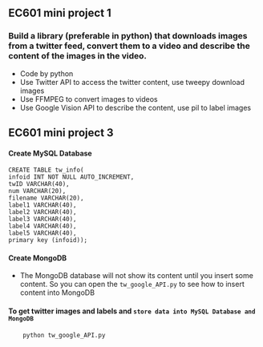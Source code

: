 ## EC601 mini project 1
### Build a library (preferable in python) that downloads images from a twitter feed, convert them to a video and describe the content of the images in the video.

- Code by python
- Use Twitter API to access the twitter content, use tweepy download images 
- Use FFMPEG to convert images to videos
- Use Google Vision API to describe the content, use pil to label images

## EC601 mini project 3
#### Create MySQL Database
    CREATE TABLE tw_info(
    infoid INT NOT NULL AUTO_INCREMENT,
    twID VARCHAR(40),
    num VARCHAR(20),
    filename VARCHAR(20),
    label1 VARCHAR(40),
    label2 VARCHAR(40),
    label3 VARCHAR(40),
    label4 VARCHAR(40),
    label5 VARCHAR(40),
    primary key (infoid));
    
#### Create MongoDB
- The MongoDB database will not show its content until you insert some content. So you can open the `tw_google_API.py` to see how to insert content into MongoDB

#### To get twitter images and labels and `store data into MySQL Database and MongoDB`
        python tw_google_API.py


